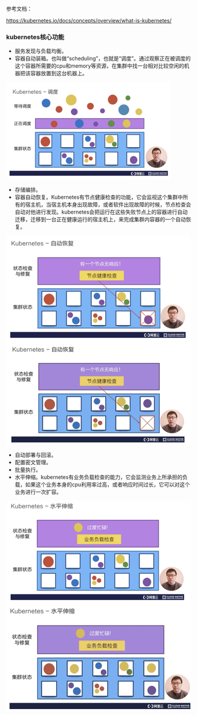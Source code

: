 参考文档：

https://kubernetes.io/docs/concepts/overview/what-is-kubernetes/

### kubernetes核心功能

- 服务发现与负载均衡。
- 容器自动装箱。也叫做“scheduling”，也就是“调度”。通过观察正在被调度的这个容器所需要的cpu和memory等资源，在集群中找一台相对比较空闲的机器把该容器放置到这台机器上。
<img width="445" src="images/调度.png">

- 存储编排。
- 容器自动恢复。Kubernetes有节点健康检查的功能，它会监视这个集群中所有的宿主机，当宿主机本身出现故障，或者软件出现故障的时候，节点检查会自动对他进行发现。kubernetes会把运行在这些失败节点上的容器进行自动迁移，迁移到一台正在健康运行的宿主机上，来完成集群内容器的一个自动恢复。
<img width="498" src="images/自动恢复.png">

- 自动部署与回滚。
- 配置密文管理。
- 批量执行。
- 水平伸缩。kubernetes有业务负载检查的能力，它会监测业务上所承担的负载，如果这个业务本身的cpu利用率过高，或者响应时间过长，它可以对这个业务进行一次扩容。
<img width="498" src="images/水平伸缩.png">